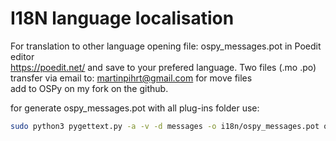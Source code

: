 I18N language localisation
====

For translation to other language opening file: ospy_messages.pot in Poedit editor  
https://poedit.net/ and save to your prefered language. Two files (.mo .po)  
transfer via email to: martinpihrt@gmail.com for move files  
add to OSPy on my fork on the github.

for generate ospy_messages.pot with all plug-ins folder use:
```bash
sudo python3 pygettext.py -a -v -d messages -o i18n/ospy_messages.pot ospy/\*.py ospy/templates/\*.html plugins/*/\*.py plugins/*/templates/\*.html setup.py api/api.py api/utils.py
```

